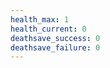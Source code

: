 ```yaml
---
health_max: 1
health_current: 0
deathsave_success: 0
deathsave_failure: 0
---
```

```ttrpgstats-hp
```

